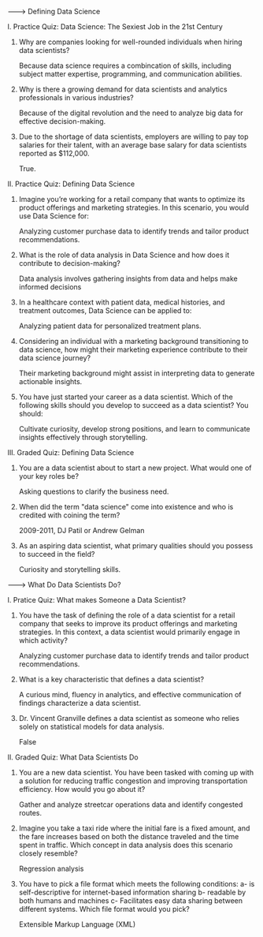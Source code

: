 ---> Defining Data Science

I. Practice Quiz: Data Science: The Sexiest Job in the 21st Century

1. Why are companies looking for well-rounded individuals when hiring data scientists?

    Because data science requires a combincation of skills, including subject matter expertise, programming, and communication abilities.

2. Why is there a growing demand for data scientists and analytics professionals in various industries?

    Because of the digital revolution and the need to analyze big data for effective decision-making.

3. Due to the shortage of data scientists, employers are willing to pay top salaries for their talent, with an average base salary for data scientists reported as $112,000.

    True.



II. Practice Quiz: Defining Data Science

1. Imagine you’re working for a retail company that wants to optimize its product offerings and marketing strategies. 
    In this scenario, you would use Data Science for: 

    Analyzing customer purchase data to identify trends and tailor product recommendations.

2. What is the role of data analysis in Data Science and how does it contribute to decision-making?

    Data analysis involves gathering insights from data and helps make informed decisions

3. In a healthcare context with patient data, medical histories, and treatment outcomes, Data Science can be applied to:

    Analyzing patient data for personalized treatment plans.

4. Considering an individual with a marketing background transitioning to data science, how might their marketing experience contribute to their data science journey?

    Their marketing background might assist in interpreting data to generate actionable insights.

5. You have just started your career as a data scientist. Which of the following skills should you develop to succeed as a data scientist? You should:

    Cultivate curiosity, develop strong positions, and learn to communicate insights effectively through storytelling.



III. Graded Quiz: Defining Data Science 

1. You are a data scientist about to start a new project. What would one of your key roles be?

    Asking questions to clarify the business need.

2. When did the term "data science" come into existence and who is credited with coining the term?

    2009-2011, DJ Patil or Andrew Gelman

3. As an aspiring data scientist, what primary qualities should you possess to succeed in the field?

    Curiosity and storytelling skills.






---> What Do Data Scientists Do?

I. Pratice Quiz: What makes Someone a Data Scientist?

1. You have the task of defining the role of a data scientist for a retail company that seeks to improve its product offerings and marketing strategies. In this context, a data scientist would primarily engage in which activity?

    Analyzing customer purchase data to identify trends and tailor product recommendations.

2. What is a key characteristic that defines a data scientist?

    A curious mind, fluency in analytics, and effective communication of findings characterize a data scientist.

3. Dr. Vincent Granville defines a data scientist as someone who relies solely on statistical models for data analysis.

    False


II. Graded Quiz: What Data Scientists Do

1. You are a new data scientist. You have been tasked with coming up with a solution for reducing traffic congestion and improving transportation efficiency. How would you go about it?

    Gather and analyze streetcar operations data and identify congested routes.

2. Imagine you take a taxi ride where the initial fare is a fixed amount, and the fare increases based on both the distance traveled and the time spent in traffic. Which concept in data analysis does this scenario closely resemble?

    Regression analysis

3. You have to pick a file format which meets the following conditions: a- is self-descriptive for internet-based information sharing b- readable by both humans and machines c- Facilitates easy data sharing between different systems. Which file format would you pick?

    Extensible Markup Language (XML)